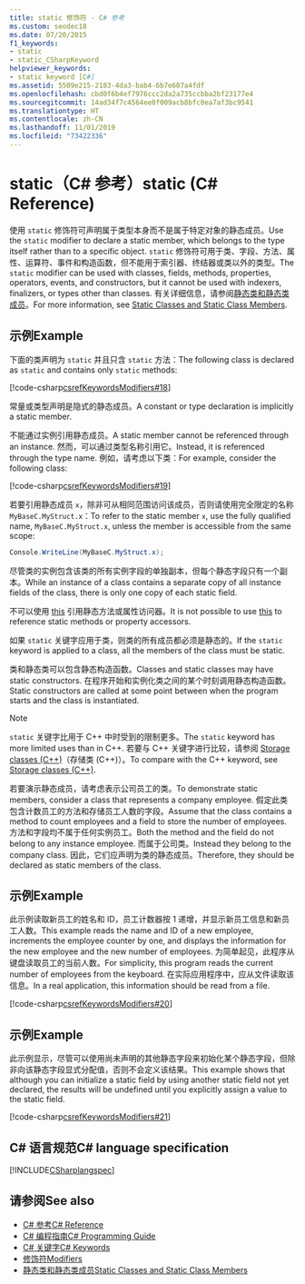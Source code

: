 ```yaml
---
title: static 修饰符 - C# 参考
ms.custom: seodec18
ms.date: 07/20/2015
f1_keywords:
- static
- static_CSharpKeyword
helpviewer_keywords:
- static keyword [C#]
ms.assetid: 5509e215-2183-4da3-bab4-6b7e607a4fdf
ms.openlocfilehash: cbd0f6b4ef7976ccc2da2a735ccbba2bf23177e4
ms.sourcegitcommit: 14ad34f7c4564ee0f009acb8bfc0ea7af3bc9541
ms.translationtype: HT
ms.contentlocale: zh-CN
ms.lasthandoff: 11/01/2019
ms.locfileid: "73422336"
---
```

# <a name="static-c-reference"></a><span data-ttu-id="9b1d6-102">static（C# 参考）</span><span class="sxs-lookup"><span data-stu-id="9b1d6-102">static (C# Reference)</span></span>

<span data-ttu-id="9b1d6-103">使用 `static` 修饰符可声明属于类型本身而不是属于特定对象的静态成员。</span><span class="sxs-lookup"><span data-stu-id="9b1d6-103">Use the `static` modifier to declare a static member, which belongs to the type itself rather than to a specific object.</span></span> <span data-ttu-id="9b1d6-104">`static` 修饰符可用于类、字段、方法、属性、运算符、事件和构造函数，但不能用于索引器、终结器或类以外的类型。</span><span class="sxs-lookup"><span data-stu-id="9b1d6-104">The `static` modifier can be used with classes, fields, methods, properties, operators, events, and constructors, but it cannot be used with indexers, finalizers, or types other than classes.</span></span> <span data-ttu-id="9b1d6-105">有关详细信息，请参阅[静态类和静态类成员](../../programming-guide/classes-and-structs/static-classes-and-static-class-members.md)。</span><span class="sxs-lookup"><span data-stu-id="9b1d6-105">For more information, see [Static Classes and Static Class Members](../../programming-guide/classes-and-structs/static-classes-and-static-class-members.md).</span></span>

## <a name="example"></a><span data-ttu-id="9b1d6-106">示例</span><span class="sxs-lookup"><span data-stu-id="9b1d6-106">Example</span></span>

<span data-ttu-id="9b1d6-107">下面的类声明为 `static` 并且只含 `static` 方法：</span><span class="sxs-lookup"><span data-stu-id="9b1d6-107">The following class is declared as `static` and contains only `static` methods:</span></span>

[!code-csharp[csrefKeywordsModifiers#18](~/samples/snippets/csharp/VS_Snippets_VBCSharp/csrefKeywordsModifiers/CS/csrefKeywordsModifiers.cs#18)]

<span data-ttu-id="9b1d6-108">常量或类型声明是隐式的静态成员。</span><span class="sxs-lookup"><span data-stu-id="9b1d6-108">A constant or type declaration is implicitly a static member.</span></span>

<span data-ttu-id="9b1d6-109">不能通过实例引用静态成员。</span><span class="sxs-lookup"><span data-stu-id="9b1d6-109">A static member cannot be referenced through an instance.</span></span> <span data-ttu-id="9b1d6-110">然而，可以通过类型名称引用它。</span><span class="sxs-lookup"><span data-stu-id="9b1d6-110">Instead, it is referenced through the type name.</span></span> <span data-ttu-id="9b1d6-111">例如，请考虑以下类：</span><span class="sxs-lookup"><span data-stu-id="9b1d6-111">For example, consider the following class:</span></span>

[!code-csharp[csrefKeywordsModifiers#19](~/samples/snippets/csharp/VS_Snippets_VBCSharp/csrefKeywordsModifiers/CS/csrefKeywordsModifiers.cs#19)]

<span data-ttu-id="9b1d6-112">若要引用静态成员 `x`，除非可从相同范围访问该成员，否则请使用完全限定的名称 `MyBaseC.MyStruct.x`：</span><span class="sxs-lookup"><span data-stu-id="9b1d6-112">To refer to the static member `x`, use the fully qualified name, `MyBaseC.MyStruct.x`, unless the member is accessible from the same scope:</span></span>

```csharp
Console.WriteLine(MyBaseC.MyStruct.x);
```

<span data-ttu-id="9b1d6-113">尽管类的实例包含该类的所有实例字段的单独副本，但每个静态字段只有一个副本。</span><span class="sxs-lookup"><span data-stu-id="9b1d6-113">While an instance of a class contains a separate copy of all instance fields of the class, there is only one copy of each static field.</span></span>

<span data-ttu-id="9b1d6-114">不可以使用 [this](this.md) 引用静态方法或属性访问器。</span><span class="sxs-lookup"><span data-stu-id="9b1d6-114">It is not possible to use [this](this.md) to reference static methods or property accessors.</span></span>

<span data-ttu-id="9b1d6-115">如果 `static` 关键字应用于类，则类的所有成员都必须是静态的。</span><span class="sxs-lookup"><span data-stu-id="9b1d6-115">If the `static` keyword is applied to a class, all the members of the class must be static.</span></span>

<span data-ttu-id="9b1d6-116">类和静态类可以包含静态构造函数。</span><span class="sxs-lookup"><span data-stu-id="9b1d6-116">Classes and static classes may have static constructors.</span></span> <span data-ttu-id="9b1d6-117">在程序开始和实例化类之间的某个时刻调用静态构造函数。</span><span class="sxs-lookup"><span data-stu-id="9b1d6-117">Static constructors are called at some point between when the program starts and the class is instantiated.</span></span>

> [!NOTE]
> <span data-ttu-id="9b1d6-118">`static` 关键字比用于 C++ 中时受到的限制更多。</span><span class="sxs-lookup"><span data-stu-id="9b1d6-118">The `static` keyword has more limited uses than in C++.</span></span> <span data-ttu-id="9b1d6-119">若要与 C++ 关键字进行比较，请参阅 [Storage classes (C++)](/cpp/cpp/storage-classes-cpp#static)（存储类 (C++)）。</span><span class="sxs-lookup"><span data-stu-id="9b1d6-119">To compare with the C++ keyword, see [Storage classes (C++)](/cpp/cpp/storage-classes-cpp#static).</span></span>

<span data-ttu-id="9b1d6-120">若要演示静态成员，请考虑表示公司员工的类。</span><span class="sxs-lookup"><span data-stu-id="9b1d6-120">To demonstrate static members, consider a class that represents a company employee.</span></span> <span data-ttu-id="9b1d6-121">假定此类包含计数员工的方法和存储员工人数的字段。</span><span class="sxs-lookup"><span data-stu-id="9b1d6-121">Assume that the class contains a method to count employees and a field to store the number of employees.</span></span> <span data-ttu-id="9b1d6-122">方法和字段均不属于任何实例员工。</span><span class="sxs-lookup"><span data-stu-id="9b1d6-122">Both the method and the field do not belong to any instance employee.</span></span> <span data-ttu-id="9b1d6-123">而属于公司类。</span><span class="sxs-lookup"><span data-stu-id="9b1d6-123">Instead they belong to the company class.</span></span> <span data-ttu-id="9b1d6-124">因此，它们应声明为类的静态成员。</span><span class="sxs-lookup"><span data-stu-id="9b1d6-124">Therefore, they should be declared as static members of the class.</span></span>

## <a name="example"></a><span data-ttu-id="9b1d6-125">示例</span><span class="sxs-lookup"><span data-stu-id="9b1d6-125">Example</span></span>

<span data-ttu-id="9b1d6-126">此示例读取新员工的姓名和 ID，员工计数器按 1 递增，并显示新员工信息和新员工人数。</span><span class="sxs-lookup"><span data-stu-id="9b1d6-126">This example reads the name and ID of a new employee, increments the employee counter by one, and displays the information for the new employee and the new number of employees.</span></span> <span data-ttu-id="9b1d6-127">为简单起见，此程序从键盘读取员工的当前人数。</span><span class="sxs-lookup"><span data-stu-id="9b1d6-127">For simplicity, this program reads the current number of employees from the keyboard.</span></span> <span data-ttu-id="9b1d6-128">在实际应用程序中，应从文件读取该信息。</span><span class="sxs-lookup"><span data-stu-id="9b1d6-128">In a real application, this information should be read from a file.</span></span>

[!code-csharp[csrefKeywordsModifiers#20](~/samples/snippets/csharp/VS_Snippets_VBCSharp/csrefKeywordsModifiers/CS/csrefKeywordsModifiers.cs#20)]  

## <a name="example"></a><span data-ttu-id="9b1d6-129">示例</span><span class="sxs-lookup"><span data-stu-id="9b1d6-129">Example</span></span>

<span data-ttu-id="9b1d6-130">此示例显示，尽管可以使用尚未声明的其他静态字段来初始化某个静态字段，但除非向该静态字段显式分配值，否则不会定义该结果。</span><span class="sxs-lookup"><span data-stu-id="9b1d6-130">This example shows that although you can initialize a static field by using another static field not yet declared, the results will be undefined until you explicitly assign a value to the static field.</span></span>

[!code-csharp[csrefKeywordsModifiers#21](~/samples/snippets/csharp/VS_Snippets_VBCSharp/csrefKeywordsModifiers/CS/csrefKeywordsModifiers.cs#21)]  

## <a name="c-language-specification"></a><span data-ttu-id="9b1d6-131">C# 语言规范</span><span class="sxs-lookup"><span data-stu-id="9b1d6-131">C# language specification</span></span>

[!INCLUDE[CSharplangspec](~/includes/csharplangspec-md.md)]

## <a name="see-also"></a><span data-ttu-id="9b1d6-132">请参阅</span><span class="sxs-lookup"><span data-stu-id="9b1d6-132">See also</span></span>

- [<span data-ttu-id="9b1d6-133">C# 参考</span><span class="sxs-lookup"><span data-stu-id="9b1d6-133">C# Reference</span></span>](../index.md)
- [<span data-ttu-id="9b1d6-134">C# 编程指南</span><span class="sxs-lookup"><span data-stu-id="9b1d6-134">C# Programming Guide</span></span>](../../programming-guide/index.md)
- [<span data-ttu-id="9b1d6-135">C# 关键字</span><span class="sxs-lookup"><span data-stu-id="9b1d6-135">C# Keywords</span></span>](index.md)
- [<span data-ttu-id="9b1d6-136">修饰符</span><span class="sxs-lookup"><span data-stu-id="9b1d6-136">Modifiers</span></span>](index.md)
- [<span data-ttu-id="9b1d6-137">静态类和静态类成员</span><span class="sxs-lookup"><span data-stu-id="9b1d6-137">Static Classes and Static Class Members</span></span>](../../programming-guide/classes-and-structs/static-classes-and-static-class-members.md)
